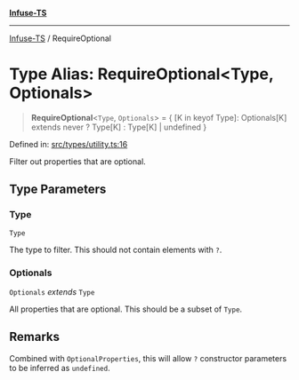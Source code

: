 [**Infuse-TS**](../README.md)

***

[Infuse-TS](../README.md) / RequireOptional

# Type Alias: RequireOptional\<Type, Optionals\>

> **RequireOptional**\<`Type`, `Optionals`\> = \{ \[K in keyof Type\]: Optionals\[K\] extends never ? Type\[K\] : Type\[K\] \| undefined \}

Defined in: [src/types/utility.ts:16](https://github.com/D-Kay6/Infuse-TS/blob/62073e25b5ddbed6e970ac28f7ccfdc3169d3eec/src/types/utility.ts#L16)

Filter out properties that are optional.

## Type Parameters

### Type

`Type`

The type to filter. This should not contain elements with `?`.

### Optionals

`Optionals` *extends* `Type`

All properties that are optional. This should be a subset of `Type`.

## Remarks

Combined with `OptionalProperties`, this will allow `?` constructor parameters to be inferred as `undefined`.

